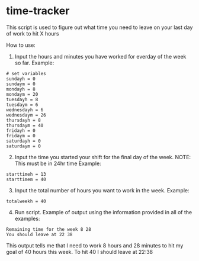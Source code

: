 # time-tracker
This script is used to figure out what time you need to leave on your last day of work to hit X hours

How to use:
1) Input the hours and minutes you have worked for everday of the week so far. Example:
```
# set variables
sundayh = 0
sundaym = 0
mondayh = 8
mondaym = 20
tuesdayh = 8
tuesdaym = 6
wednesdayh = 6
wednesdaym = 26
thursdayh = 8
thursdaym = 40
fridayh = 0
fridaym = 0
saturdayh = 0 
saturdaym = 0
```
2) Input the time you started your shift for the final day of the week. NOTE: This must be in 24hr time Example:
```
starttimeh = 13
starttimem = 40
```
3) Input the total number of hours you want to work in the week. Example:
```
totalweekh = 40
```
4) Run script. Example of output using the information provided in all of the examples:
```
Remaining time for the week 8 28
You should leave at 22 38
```
This output tells me that I need to work  8 hours and 28 minutes to hit my goal of 40 hours this week. To hit 40 I should leave at 22:38
